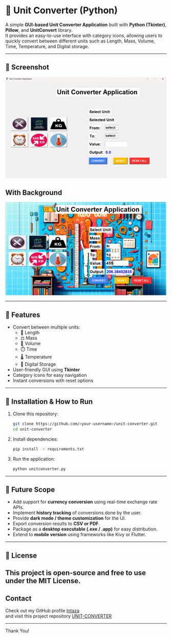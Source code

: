 # 🧮 Unit Converter (Python)

A simple **GUI-based Unit Converter Application** built with **Python (Tkinter)**, **Pillow**, and **UnitConvert** library.  
It provides an easy-to-use interface with category icons, allowing users to quickly convert between different units such as Length, Mass, Volume, Time, Temperature, and Digital storage.

---

## 📸 Screenshot

![Project Screenshot](screenshot.png)
## With Background
![Project Screenshot with Background](screenshot1.png)

---

## 🚀 Features
- Convert between multiple units:
  - 📏 Length  
  - ⚖️ Mass  
  - 🧪 Volume  
  - ⏱️ Time  
  - 🌡️ Temperature  
  - 💾 Digital Storage  
- User-friendly GUI using **Tkinter**  
- Category icons for easy navigation  
- Instant conversions with reset options  

---

## 🔧 Installation & How to Run

1. Clone this repository:
   ```bash
   git clone https://github.com/<your-username>/unit-converter.git
   cd unit-converter
2. Install dependencies:
    ```bash
    pip install -r requirements.txt
3. Run the application:
    ```bash
    python unitconverter.py
---
## 🔮 Future Scope
- Add support for **currency conversion** using real-time exchange rate APIs.  
- Implement **history tracking** of conversions done by the user.  
- Provide **dark mode / theme customization** for the UI.  
- Export conversion results to **CSV or PDF**.  
- Package as a **desktop executable (.exe / .app)** for easy distribution.  
- Extend to **mobile version** using frameworks like Kivy or Flutter.  
---
## 📜 License
This project is open-source and free to use under the MIT License.
---
## Contact

Check out my GitHub profile [Intaza](https://github.com/Intaza)  
and visit this project repository [UNIT-CONVERTER](https://github.com/Intaza/UNIT-CONVERTER)

---
Thank You! 